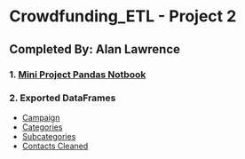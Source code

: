 # Crowdfunding_ETL - Project 2

## Completed By: Alan Lawrence

### 1. [Mini Project Pandas Notbook](https://github.com/AlanBigData/Crowdfunding_ETL/blob/main/ETL_Mini_Project_Starter_Code_ALawrence.ipynb)

### 2. Exported DataFrames
   - [Campaign](https://github.com/AlanBigData/Crowdfunding_ETL/blob/main/Resources/campaign.csv)
   - [Categories](https://github.com/AlanBigData/Crowdfunding_ETL/blob/main/Resources/category.csv)
   - [Subcategories](https://github.com/AlanBigData/Crowdfunding_ETL/blob/main/Resources/subcategory.csv)
   - [Contacts Cleaned](https://github.com/AlanBigData/Crowdfunding_ETL/blob/main/Resources/contacts.csv)